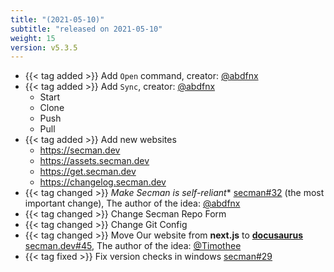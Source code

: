 ```yaml
---
title: "(2021-05-10)"
subtitle: "released on 2021-05-10"
weight: 15
version: v5.3.5
---
```


- {{< tag added >}} Add `Open` command, creator: [@abdfnx](ax)
- {{< tag added >}} Add `Sync`, creator: [@abdfnx](ax)
  * Start
  * Clone
  * Push
  * Pull
- {{< tag added >}} Add new websites
  * https://secman.dev
  * https://assets.secman.dev
  * https://get.secman.dev
  * https://changelog.secman.dev
- {{< tag changed >}} *Make Secman is self-reliant** [secman#32](https://github.com/secman-team/secman/issues/32) (the most important change), The author of the idea: [@abdfnx][ax]
- {{< tag changed >}} Change Secman Repo Form
- {{< tag changed >}} Change Git Config
- {{< tag changed >}} Move Our website from **next.js** to [**docusaurus**](https://docusaurus.io) [secman.dev#45](https://github.com/secman-team/secman.dev/issues/45), The author of the idea: [@Timothee](https://github.com/Timothee-Cardoso)
- {{< tag fixed >}} Fix version checks in windows [secman#29](https://github.com/secman-team/secman/issues/29)

[ax]: https://github.com/abdfnx
